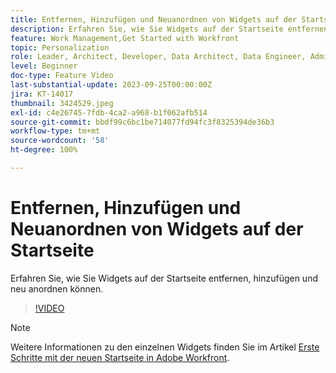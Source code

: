 ```yaml
---
title: Entfernen, Hinzufügen und Neuanordnen von Widgets auf der Startseite
description: Erfahren Sie, wie Sie Widgets auf der Startseite entfernen, hinzufügen und neu anordnen können.
feature: Work Management,Get Started with Workfront
topic: Personalization
role: Leader, Architect, Developer, Data Architect, Data Engineer, Admin, User
level: Beginner
doc-type: Feature Video
last-substantial-update: 2023-09-25T00:00:00Z
jira: KT-14017
thumbnail: 3424529.jpeg
exl-id: c4e26745-7fdb-4ca2-a968-b1f062afb514
source-git-commit: bbdf99c6bc1be714077fd94fc3f8325394de36b3
workflow-type: tm+mt
source-wordcount: '58'
ht-degree: 100%

---
```


# Entfernen, Hinzufügen und Neuanordnen von Widgets auf der Startseite

Erfahren Sie, wie Sie Widgets auf der Startseite entfernen, hinzufügen und neu anordnen können.

>[!VIDEO](https://video.tv.adobe.com/v/3448982/?quality=12&learn=on&enablevpops=1&captions=ger)


>[!NOTE]
>
> Weitere Informationen zu den einzelnen Widgets finden Sie im Artikel [Erste Schritte mit der neuen Startseite in Adobe Workfront](https://experienceleague.adobe.com/docs/workfront/using/basics/home/new-home/get-started-with-new-home.html?lang=de).

